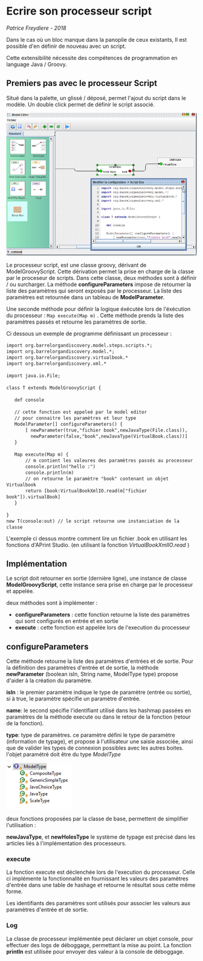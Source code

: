 # Ecrire son processeur script

*Patrice Freydiere - 2018*

Dans le cas où un bloc manque dans la panoplie de ceux existants, Il est possible d'en définir de nouveau avec un script.

Cette extensibilité nécessite des compétences de programmation en language Java / Groovy.  



## Premiers pas avec le processeur Script



Situé dans la palette, un glissé / déposé, permet l'ajout du script dans le modèle. Un double click permet de définir le script associé.

![](scriptprocessor.png)



Le processeur script, est une classe groovy, dérivant de ModelGroovyScript. Cette dérivation permet la prise en charge de la classe par le proceseur de scripts. Dans cette classe, deux méthodes sont à définir / ou surcharger. La méthode **configureParameters** impose de retourner la liste des paramètres qui seront exposés par le processeur. La liste des paramètres est retournée dans un tableau de **ModelParameter**. 

Une seconde méthode pour définir la logique éxécutée lors de l'éxécution du processeur : `Map execute(Map m)` . Cette méthode prends la liste des paramètres passés et retourne les paramètres de sortie.



Ci dessous un exemple de programme définissant un processeur :



```
import org.barrelorgandiscovery.model.steps.scripts.*;
import org.barrelorgandiscovery.model.*;
import org.barrelorgandiscovery.virtualbook.*
import org.barrelorgandiscovery.xml.*

import java.io.File;

class T extends ModelGroovyScript {
   
   def console
   
   // cette fonction est appeleé par le model editor
   // pour connaitre les paramètres et leur type
   ModelParameter[] configureParameters() {
       [ newParameter(true,"fichier book",newJavaType(File.class)), 
         newParameter(false,"book",newJavaType(VirtualBook.class))]
   }

   Map execute(Map m) {
       // m contient les valeures des paramètres passés au processeur
       console.println("hello :")
       console.println(m)
       // on retourne le paramètre "book" contenant un objet Virtualbook
       return [book:VirtualBookXmlIO.read(m["fichier book"]).virtualBook]
   }

}
new T(console:out) // le script retourne une instanciation de la classe
```



L'exemple ci dessus montre comment lire un fichier .book en utilisant les fonctions d'APrint Studio. (en utilisant la fonction *VirtualBookXmlIO.read* )

## Implémentation

Le script doit retourner en sortie (dernière ligne), une instance de classe **ModelGroovyScript**,  cette instance sera prise en charge par le processeur et appelée.

 

deux méthodes sont à implémenter :

- **configureParameters** : cette fonction retourne la liste des paramètres qui sont configurés en entrée et en sortie
- **execute** : cette fonction est appelée lors de l'execution du processeur



## configureParameters

Cette méthode retourne la liste des paramètres d'entrées et de sortie. Pour la définition des paramètres d'entrée et de sortie, la méthode **newParameter** (boolean isIn, String name, ModelType type)  propose d'aider à la création du paramètre.

**isIn** : le premier paramètre indique le type de paramètre (entrée ou sortie), si à true, le paramètre spécifie un paramètre d'entrée. 

**name**: le second spécifie l'identifiant utilisé dans les hashmap passées en paramètres de la méthode execute ou dans le retour de la fonction (retour de la fonction).

**type**:  type de paramètres. ce paramètre défini le type de paramètre (information de typage), et propose à l'utilisateur une saisie associée, ainsi que de valider les types de connexion possibles avec les autres boites. l'objet paramétré doit être du type *ModelType*

![](modeltype.png)

deux fonctions proposées par la classe de base, permettent de simplifier l'utilisation :

**newJavaType**, et  **newHolesType** le système de typage est précisé dans les articles liés à l'implémentation des processeurs.



### execute

La fonction execute est déclenchée lors de l'execution du processeur. Celle ci implémente la fonctionnalité en fournissant les valeurs des paramètres d'entrée dans une table de hashage et retourne le résultat sous cette même forme.

Les identifiants des paramètres sont utilisés pour associer les valeurs aux paramètres d'entrée et de sortie.  



### Log

La classe de processeur implémentée peut déclarer un objet console, pour effectuer des logs de déboggage, permettant la mise au point. La fonction **println** est utilisée pour envoyer des valeur à la console de déboggage. 

